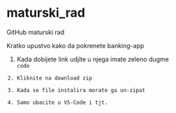 # maturski_rad
GitHub maturski rad

Kratko upustvo kako da pokrenete banking-app

1. Kada dobijete link udjite u njega imate zeleno dugme <code> code
2. Kliknite na download zip
3. Kada se file instalira morate ga un-zipat
4. Samo ubacite u VS-Code i tjt.
